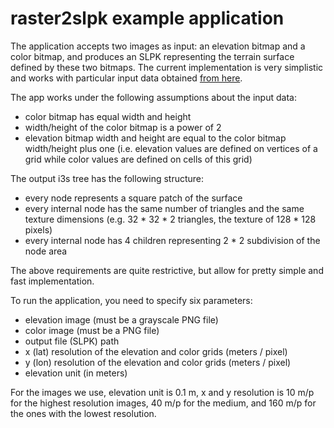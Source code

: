 # raster2slpk example application

The application accepts two images as input: an elevation bitmap and a color bitmap, and produces an SLPK representing the terrain surface defined by these two bitmaps. The current implementation is very simplistic and works with particular input data obtained [from here](https://www.cc.gatech.edu/projects/large_models/ps.html).

The app works under the following assumptions about the input data:
* color bitmap has equal width and height
* width/height of the color bitmap is a power of 2
* elevation bitmap width and height are equal to the color bitmap width/height plus one (i.e. elevation values are defined on vertices of a grid while color values are defined on cells of this grid)

The output i3s tree has the following structure:
* every node represents a square patch of the surface
* every internal node has the same number of triangles and the same texture dimensions
(e.g. 32 * 32 * 2 triangles, the texture of 128 * 128 pixels)
* every internal node has 4 children representing 2 * 2 subdivision of the node area

The above requirements are quite restrictive, but allow for pretty simple and fast implementation.

To run the application, you need to specify six parameters:
* elevation image (must be a grayscale PNG file)
* color image (must be a PNG file)
* output file (SLPK) path
* x (lat) resolution of the elevation and color grids (meters / pixel)
* y (lon) resolution of the elevation and color grids (meters / pixel)
* elevation unit (in meters)

For the images we use, elevation unit is 0.1 m, x and y resolution is 10 m/p for the highest resolution images, 40 m/p for the medium, and 160 m/p for the ones with the lowest resolution.
